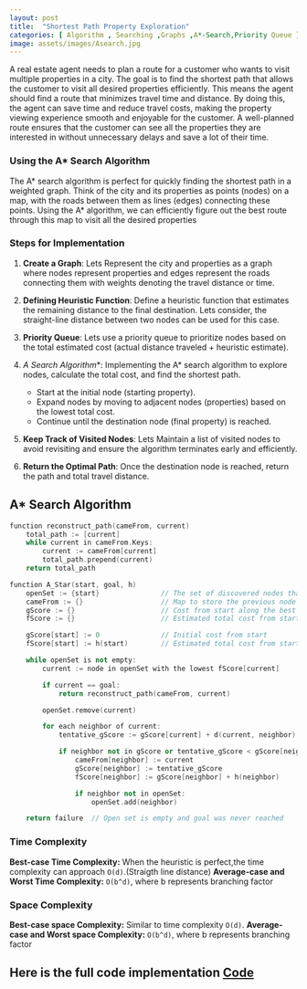 ```yaml
---
layout: post
title:  "Shortest Path Property Exploration"
categories: [ Algorithm , Searching ,Graphs ,A*-Search,Priority Queue ]
image: assets/images/Asearch.jpg
---
```

A real estate agent needs to plan a route for a customer who wants to visit multiple properties in a city. The goal is to find the shortest path that allows the customer to visit all desired properties efficiently. This means the agent should find a route that minimizes travel time and distance. By doing this, the agent can save time and reduce travel costs, making the property viewing experience smooth and enjoyable for the customer. A well-planned route ensures that the customer can see all the properties they are interested in without unnecessary delays and save a lot of their time.

### Using the A* Search Algorithm

The A* search algorithm is perfect for quickly finding the shortest path in a weighted graph. Think of the city and its properties as points (nodes) on a map, with the roads between them as lines (edges) connecting these points. Using the A* algorithm, we can efficiently figure out the best route through this map to visit all the desired properties

### Steps for Implementation

1. **Create a Graph**: Lets Represent the city and properties as a graph where nodes represent properties and edges represent the roads connecting them with weights denoting the travel distance or time.

2. **Defining Heuristic Function**: Define a heuristic function that estimates the remaining distance to the final destination. Lets consider, the straight-line distance  between two nodes can be used for this case.

3. **Priority Queue**: Lets use a priority queue to prioritize nodes based on the total estimated cost (actual distance traveled + heuristic estimate).

4. **A* Search Algorithm**: Implementing the A* search algorithm to explore nodes, calculate the total cost, and find the shortest path.
    - Start at the initial node (starting property).
    - Expand nodes by moving to adjacent nodes (properties) based on the lowest total cost.
    - Continue until the destination node (final property) is reached.

5. **Keep Track of Visited Nodes**: Lets Maintain a list of visited nodes to avoid revisiting and ensure the algorithm terminates early and efficiently.

6. **Return the Optimal Path**: Once the destination node is reached, return the path and total travel distance.

## A* Search Algorithm
```cpp
function reconstruct_path(cameFrom, current)
    total_path := [current]
    while current in cameFrom.Keys:
        current := cameFrom[current]
        total_path.prepend(current)
    return total_path

function A_Star(start, goal, h)
    openSet := {start}               // The set of discovered nodes that may need to be expanded
    cameFrom := {}                   // Map to store the previous node on the optimal path
    gScore := {}                     // Cost from start along the best known path
    fScore := {}                     // Estimated total cost from start to goal through node

    gScore[start] := 0               // Initial cost from start
    fScore[start] := h(start)        // Estimated total cost from start to goal

    while openSet is not empty:
        current := node in openSet with the lowest fScore[current]

        if current == goal:
            return reconstruct_path(cameFrom, current)

        openSet.remove(current)

        for each neighbor of current:
            tentative_gScore := gScore[current] + d(current, neighbor)   // Distance from start to neighbor

            if neighbor not in gScore or tentative_gScore < gScore[neighbor]:
                cameFrom[neighbor] := current
                gScore[neighbor] := tentative_gScore
                fScore[neighbor] := gScore[neighbor] + h(neighbor)

                if neighbor not in openSet:
                    openSet.add(neighbor)

    return failure  // Open set is empty and goal was never reached
```


### Time Complexity
**Best-case Time Complexity:** When the heuristic is perfect,the time complexity can approach `O(d)`.(Straigth line distance)
**Average-case and Worst Time Complexity:** `O(b^d)`, where b represents branching factor


### Space Complexity
**Best-case space Complexity:** Similar to time complexity `O(d)`.
**Average-case and Worst space Complexity:** `O(b^d)`, where b represents branching factor

## Here is the full code implementation [Code](https://github.com/Ritesh2351235/Portfolio/blob/master/assets/Codes/ASearch.cpp)



